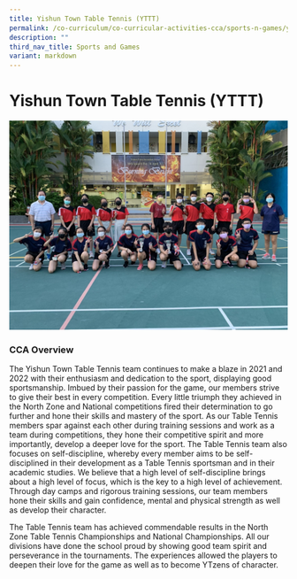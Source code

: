 ```yaml
---
title: Yishun Town Table Tennis (YTTT)
permalink: /co-curriculum/co-curricular-activities-cca/sports-n-games/yishun-town-table-tennis-yttt/
description: ""
third_nav_title: Sports and Games
variant: markdown
---
```

# **Yishun Town Table Tennis (YTTT)**


![Graduation Ceremony](/images/IMG_4242.jpg)


### CCA Overview

The Yishun Town Table Tennis team continues to make a blaze in 2021 and 2022 with their enthusiasm and dedication to the sport, displaying good sportsmanship. Imbued by their passion for the game, our members strive to give their best in every competition. Every little triumph they achieved in the North Zone and National competitions fired their determination to go further and hone their skills and mastery of the sport. As our Table Tennis members spar against each other during training sessions and work as a team during competitions, they hone their competitive spirit and more importantly, develop a deeper love for the sport.&nbsp;The Table Tennis team also focuses on self-discipline, whereby every member aims to be self-disciplined in their development as a Table Tennis sportsman and in their academic studies. We believe that a high level of self-discipline brings about a high level of focus, which is the key to a high level of achievement. Through day camps and rigorous training sessions, our team members hone their skills and gain confidence, mental and physical strength as well as develop their character.

The Table Tennis team has achieved commendable results in the North Zone Table Tennis Championships and National Championships. All our divisions have done the school proud by showing good team spirit and perseverance in the tournaments. The experiences allowed the players to deepen their love for the game as well as to become YTzens of character.